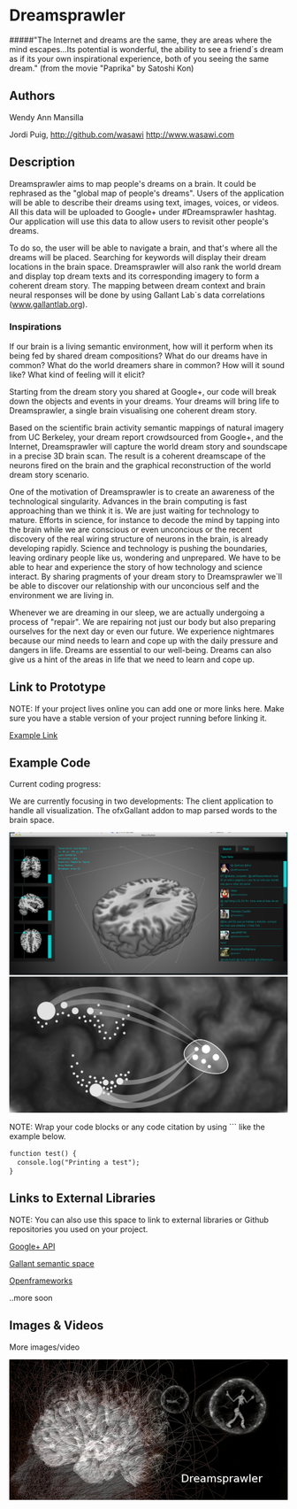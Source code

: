 # Dreamsprawler


#####"The Internet and dreams are the same, they are areas where the mind escapes...Its potential is wonderful, the ability to see a friend`s dream as if its your own inspirational experience, both of you seeing the same dream."
(from the movie "Paprika" by Satoshi Kon)


## Authors
Wendy Ann Mansilla 

Jordi Puig, http://github.com/wasawi http://www.wasawi.com


## Description


Dreamsprawler aims to map people's dreams on a brain. It could be rephrased as the "global map of people's dreams".
Users of the application will be able to describe their dreams using text, images, voices, or videos. All this data will be uploaded to Google+ under #Dreamsprawler hashtag. Our application will use this data to allow users to revisit other people's dreams.

To do so, the user will be able to navigate a brain, and that's where all the dreams will be placed. Searching for keywords will display their dream locations in the brain space. Dreamsprawler will also rank the world dream and display top dream texts and its corresponding imagery to form a coherent dream story. The mapping between dream context and brain neural responses will be done by using Gallant Lab`s data correlations (www.gallantlab.org).

### Inspirations

If our brain is a living semantic environment, how will it perform when its being fed by shared dream compositions? What do our dreams have in common? What do the world dreamers share in common? How will it sound like? What kind of feeling will it elicit?

Starting from the dream story you shared at Google+, our code will break down the objects and events in your dreams. Your dreams will bring life to Dreamsprawler, a single brain visualising one coherent dream story.

Based on the scientific brain activity semantic mappings of natural imagery from UC Berkeley, your dream report crowdsourced from Google+, and the Internet, Dreamsprawler will capture the world dream story and soundscape in a precise 3D brain scan. The result is a coherent dreamscape of the neurons fired on the brain and the graphical reconstruction of the world dream story scenario. 

One of the motivation of Dreamsprawler is to create an awareness of the technological singularity. Advances in the brain computing is fast approaching than we think it is. We are just waiting for technology to mature. Efforts in science, for instance to decode the mind by tapping into the brain while we are conscious or even unconcious or the recent discovery of the real wiring structure of neurons in the brain, is already developing rapidly. Science and technology is pushing the boundaries, leaving ordinary people like us, wondering and unprepared. We have to be able to hear and experience the story of how technology and science interact. By sharing pragments of your dream story to Dreamsprawler we`ll be able to discover our relationship with our unconcious self and the environment we are living in. 

Whenever we are dreaming in our sleep, we are actually undergoing a process of "repair". We are repairing not just our body but also preparing ourselves for the next day or even our future. We experience nightmares because our mind needs to learn and cope up with the daily pressure and dangers in life. Dreams are essential to our well-being. Dreams can also give us a hint of the areas in life that we need to learn and cope up. 


## Link to Prototype
NOTE: If your project lives online you can add one or more links here. Make sure you have a stable version of your project running before linking it.

[Example Link](http://www.google.com "Example Link")

## Example Code

Current coding progress:

We are currently focusing in two developments:
	The client application to handle all visualization.
	The ofxGallant addon to map parsed words to the brain space.


![Dreamsprawler app](project_images/dreamSprawler_1.png?raw=true "Dreamsprawler app")
![Dreamsprawler app](project_images/BrainSketch_2-03.png?raw=true "Dreamsprawler app")


NOTE: Wrap your code blocks or any code citation by using ``` like the example below.
```
function test() {
  console.log("Printing a test");
}
```
## Links to External Libraries
 NOTE: You can also use this space to link to external libraries or Github repositories you used on your project.

[Google+ API](https://developers.google.com/+/api/ "Google+ API")

[Gallant semantic space](http://gallantlab.org/ "GAllant semantic space")

[Openframeworks](http://www.openframeworks.cc/ "Openframeworks")

..more soon

## Images & Videos
More images/video

![Example Image](project_images/cover.jpg?raw=true "Example Image")

